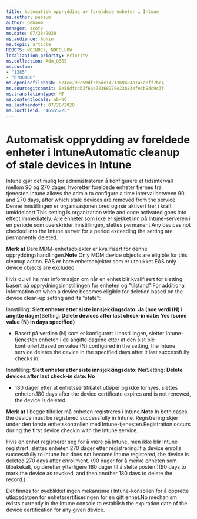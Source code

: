 ```yaml
---
title: Automatisk opprydding av foreldede enheter i Intune
ms.author: pebaum
author: pebaum
manager: scotv
ms.date: 07/28/2020
ms.audience: Admin
ms.topic: article
ROBOTS: NOINDEX, NOFOLLOW
localization_priority: Priority
ms.collection: Adm_O365
ms.custom:
- "1285"
- "6700008"
ms.openlocfilehash: 874ee290c59df3b5de1421369484a1a5a0ff7be4
ms.sourcegitcommit: 0e50dfcdb3f6aa72368279e23b83efecb9dc9c3f
ms.translationtype: MT
ms.contentlocale: nb-NO
ms.lasthandoff: 07/28/2020
ms.locfileid: "46555225"
---
```

# <a name="automatic-cleanup-of-stale-devices-in-intune"></a><span data-ttu-id="dbd2c-102">Automatisk opprydding av foreldede enheter i Intune</span><span class="sxs-lookup"><span data-stu-id="dbd2c-102">Automatic cleanup of stale devices in Intune</span></span>

<span data-ttu-id="dbd2c-103">Intune gjør det mulig for administratoren å konfigurere et tidsintervall mellom 90 og 270 dager, hvoretter foreldede enheter fjernes fra tjenesten.</span><span class="sxs-lookup"><span data-stu-id="dbd2c-103">Intune allows the admin to configure a time interval between 90 and 270 days, after which stale devices are removed from the service.</span></span> <span data-ttu-id="dbd2c-104">Denne innstillingen er organisasjonen bred og når aktivert trer i kraft umiddelbart.</span><span class="sxs-lookup"><span data-stu-id="dbd2c-104">This setting is organization wide and once activated goes into effect immediately.</span></span> <span data-ttu-id="dbd2c-105">Alle enheter som ikke er sjekket inn på Intune-serveren i en periode som overskrider innstillingen, slettes permanent.</span><span class="sxs-lookup"><span data-stu-id="dbd2c-105">Any devices not checked into the Intune server for a period exceeding the setting are permanently deleted.</span></span>

<span data-ttu-id="dbd2c-106">**Merk at** Bare MDM-enhetsobjekter er kvalifisert for denne oppryddingshandlingen.</span><span class="sxs-lookup"><span data-stu-id="dbd2c-106">**Note** Only MDM device objects are eligible for this cleanup action.</span></span> <span data-ttu-id="dbd2c-107">EAS er bare enhetsobjekter som er utelukket.</span><span class="sxs-lookup"><span data-stu-id="dbd2c-107">EAS only device objects are excluded.</span></span>

<span data-ttu-id="dbd2c-108">Hvis du vil ha mer informasjon om når en enhet blir kvalifisert for sletting basert på opprydningsinnstillingen for enheten og "tilstand":</span><span class="sxs-lookup"><span data-stu-id="dbd2c-108">For additional information on when a device becomes eligible for deletion based on the device clean-up setting and its "state":</span></span>

<span data-ttu-id="dbd2c-109">Innstilling: **Slett enheter etter siste innsjekkingsdato: Ja (noe verdi (N) i angitte dager)**</span><span class="sxs-lookup"><span data-stu-id="dbd2c-109">Setting: **Delete devices after last check-in date: Yes (some value (N) in days specified)**</span></span>

- <span data-ttu-id="dbd2c-110">Basert på verdien (N) som er konfigurert i innstillingen, sletter Intune-tjenesten enheten i de angitte dagene etter at den sist ble kontrollert.</span><span class="sxs-lookup"><span data-stu-id="dbd2c-110">Based on value (N) configured in the setting, the Intune service deletes the device in the specified days after it last successfully checks in.</span></span>

<span data-ttu-id="dbd2c-111">Innstilling: **Slett enheter etter siste innsjekkingsdato: Nei**</span><span class="sxs-lookup"><span data-stu-id="dbd2c-111">Setting:  **Delete devices after last check-in date: No**</span></span>

- <span data-ttu-id="dbd2c-112">180 dager etter at enhetssertifikatet utløper og ikke fornyes, slettes enheten.</span><span class="sxs-lookup"><span data-stu-id="dbd2c-112">180 days after the device certificate expires and is not renewed, the device is deleted.</span></span>

<span data-ttu-id="dbd2c-113">**Merk at** I begge tilfeller må enheten registreres i Intune.</span><span class="sxs-lookup"><span data-stu-id="dbd2c-113">**Note** In both cases, the device must be registered successfully in Intune.</span></span> <span data-ttu-id="dbd2c-114">Registrering skjer under den første enhetskontrollen med Intune-tjenesten.</span><span class="sxs-lookup"><span data-stu-id="dbd2c-114">Registration occurs during the first device checkin with the Intune service.</span></span>

<span data-ttu-id="dbd2c-115">Hvis en enhet registrerer seg for å være på Intune, men ikke blir Intune registrert, slettes enheten 270 dager etter registrering.</span><span class="sxs-lookup"><span data-stu-id="dbd2c-115">If a device enrolls successfully to Intune but does not become Intune registered, the device is deleted 270 days after enrollment.</span></span> <span data-ttu-id="dbd2c-116">(90 dager for å merke enheten som tilbakekalt, og deretter ytterligere 180 dager til å slette posten.)</span><span class="sxs-lookup"><span data-stu-id="dbd2c-116">(90 days to mark the device as revoked, and then another 180 days to delete the record.)</span></span>

<span data-ttu-id="dbd2c-117">Det finnes for øyeblikket ingen mekanisme i Intune-konsollen for å opprette utløpsdatoen for enhetssertifiseringen for en gitt enhet.</span><span class="sxs-lookup"><span data-stu-id="dbd2c-117">No mechanism exists currently in the Intune console to establish the expiration date of the device certification for any given device.</span></span>